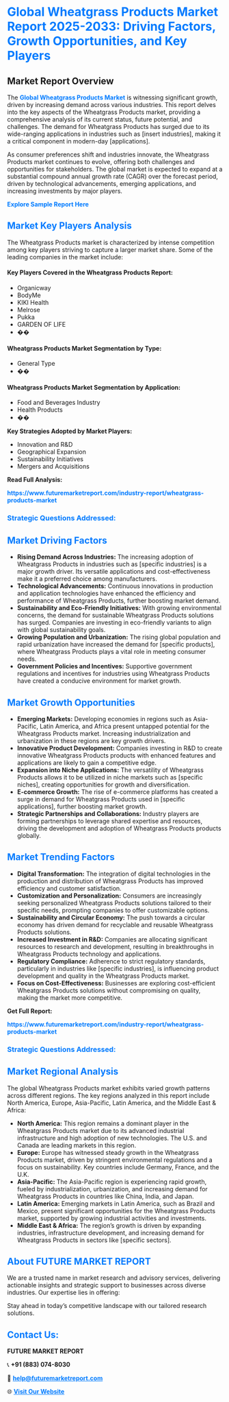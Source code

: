 <h1 style="color: #007BFF;">Global Wheatgrass Products Market Report 2025-2033: Driving Factors, Growth Opportunities, and Key Players</h1>

<section id="overview">
<h2>Market Report Overview</h2>
<p>The <a href="https://www.futuremarketreport.com/industry-report/wheatgrass-products-market" style="color: #007BFF; text-decoration: none;"><strong>Global Wheatgrass Products Market</strong></a> is witnessing significant growth, driven by increasing demand across various industries. This report delves into the key aspects of the Wheatgrass Products market, providing a comprehensive analysis of its current status, future potential, and challenges. The demand for Wheatgrass Products has surged due to its wide-ranging applications in industries such as [insert industries], making it a critical component in modern-day [applications].</p>
<p>As consumer preferences shift and industries innovate, the Wheatgrass Products market continues to evolve, offering both challenges and opportunities for stakeholders. The global market is expected to expand at a substantial compound annual growth rate (CAGR) over the forecast period, driven by technological advancements, emerging applications, and increasing investments by major players.</p>
</section>

<section id="overview">
<p><a href="https://www.futuremarketreport.com/request-sample/reportId=117848" style="color: #007BFF; text-decoration: none;"><strong>Explore Sample Report Here</strong></a></p>
</section>

<section id="key-players">
<h2 style="color: #007BFF;">Market Key Players Analysis</h2>
<p>The Wheatgrass Products market is characterized by intense competition among key players striving to capture a larger market share. Some of the leading companies in the market include:</p>
<h4>Key Players Covered in the Wheatgrass Products Report:</h4>
<ul><li>Organicway</li><li>BodyMe</li><li>KIKI Health</li><li>Melrose</li><li>Pukka</li><li>GARDEN OF LIFE</li><li>��</li></ul>
<h4>Wheatgrass Products Market Segmentation by Type:</h4>
<ul><li>General Type</li><li>��</li></ul>

<h4>Wheatgrass Products Market Segmentation by Application:</h4>
<ul><li>Food and Beverages Industry</li><li>Health Products</li><li>��</li></ul>
<p><strong>Key Strategies Adopted by Market Players:</strong></p>
<ul>
<li>Innovation and R&D</li>
<li>Geographical Expansion</li>
<li>Sustainability Initiatives</li>
<li>Mergers and Acquisitions</li>
</ul>
</section>

<section>
<p><strong>Read Full Analysis: </strong></p><a href="https://www.futuremarketreport.com/industry-report/wheatgrass-products-market" style="color: #007BFF; text-decoration: none;"><strong>https://www.futuremarketreport.com/industry-report/wheatgrass-products-market</strong></a>
<h3 style="color: #007BFF;">Strategic Questions Addressed:</h3>
</section>

<section id="driving-factors">
<h2 style="color: #007BFF;">Market Driving Factors</h2>
<ul>
<li><strong>Rising Demand Across Industries:</strong> The increasing adoption of Wheatgrass Products in industries such as [specific industries] is a major growth driver. Its versatile applications and cost-effectiveness make it a preferred choice among manufacturers.</li>
<li><strong>Technological Advancements:</strong> Continuous innovations in production and application technologies have enhanced the efficiency and performance of Wheatgrass Products, further boosting market demand.</li>
<li><strong>Sustainability and Eco-Friendly Initiatives:</strong> With growing environmental concerns, the demand for sustainable Wheatgrass Products solutions has surged. Companies are investing in eco-friendly variants to align with global sustainability goals.</li>
<li><strong>Growing Population and Urbanization:</strong> The rising global population and rapid urbanization have increased the demand for [specific products], where Wheatgrass Products plays a vital role in meeting consumer needs.</li>
<li><strong>Government Policies and Incentives:</strong> Supportive government regulations and incentives for industries using Wheatgrass Products have created a conducive environment for market growth.</li>
</ul>
</section>

<section id="growth-opportunities">
<h2 style="color: #007BFF;">Market Growth Opportunities</h2>
<ul>
<li><strong>Emerging Markets:</strong> Developing economies in regions such as Asia-Pacific, Latin America, and Africa present untapped potential for the Wheatgrass Products market. Increasing industrialization and urbanization in these regions are key growth drivers.</li>
<li><strong>Innovative Product Development:</strong> Companies investing in R&D to create innovative Wheatgrass Products products with enhanced features and applications are likely to gain a competitive edge.</li>
<li><strong>Expansion into Niche Applications:</strong> The versatility of Wheatgrass Products allows it to be utilized in niche markets such as [specific niches], creating opportunities for growth and diversification.</li>
<li><strong>E-commerce Growth:</strong> The rise of e-commerce platforms has created a surge in demand for Wheatgrass Products used in [specific applications], further boosting market growth.</li>
<li><strong>Strategic Partnerships and Collaborations:</strong> Industry players are forming partnerships to leverage shared expertise and resources, driving the development and adoption of Wheatgrass Products products globally.</li>
</ul>
</section>

<section id="trending-factors">
<h2 style="color: #007BFF;">Market Trending Factors</h2>
<ul>
<li><strong>Digital Transformation:</strong> The integration of digital technologies in the production and distribution of Wheatgrass Products has improved efficiency and customer satisfaction.</li>
<li><strong>Customization and Personalization:</strong> Consumers are increasingly seeking personalized Wheatgrass Products solutions tailored to their specific needs, prompting companies to offer customizable options.</li>
<li><strong>Sustainability and Circular Economy:</strong> The push towards a circular economy has driven demand for recyclable and reusable Wheatgrass Products solutions.</li>
<li><strong>Increased Investment in R&D:</strong> Companies are allocating significant resources to research and development, resulting in breakthroughs in Wheatgrass Products technology and applications.</li>
<li><strong>Regulatory Compliance:</strong> Adherence to strict regulatory standards, particularly in industries like [specific industries], is influencing product development and quality in the Wheatgrass Products market.</li>
<li><strong>Focus on Cost-Effectiveness:</strong> Businesses are exploring cost-efficient Wheatgrass Products solutions without compromising on quality, making the market more competitive.</li>
</ul>
</section>

<section>
<p><strong>Get Full Report: </strong></p><a href="https://www.futuremarketreport.com/industry-report/wheatgrass-products-market" style="color: #007BFF; text-decoration: none;"><strong>https://www.futuremarketreport.com/industry-report/wheatgrass-products-market</strong></a>
<h3 style="color: #007BFF;">Strategic Questions Addressed:</h3>
</section>


<section id="regional-analysis">
<h2 style="color: #007BFF;">Market Regional Analysis</h2>
<p>The global Wheatgrass Products market exhibits varied growth patterns across different regions. The key regions analyzed in this report include North America, Europe, Asia-Pacific, Latin America, and the Middle East & Africa:</p>
<ul>
<li><strong>North America:</strong> This region remains a dominant player in the Wheatgrass Products market due to its advanced industrial infrastructure and high adoption of new technologies. The U.S. and Canada are leading markets in this region.</li>
<li><strong>Europe:</strong> Europe has witnessed steady growth in the Wheatgrass Products market, driven by stringent environmental regulations and a focus on sustainability. Key countries include Germany, France, and the U.K.</li>
<li><strong>Asia-Pacific:</strong> The Asia-Pacific region is experiencing rapid growth, fueled by industrialization, urbanization, and increasing demand for Wheatgrass Products in countries like China, India, and Japan.</li>
<li><strong>Latin America:</strong> Emerging markets in Latin America, such as Brazil and Mexico, present significant opportunities for the Wheatgrass Products market, supported by growing industrial activities and investments.</li>
<li><strong>Middle East & Africa:</strong> The region’s growth is driven by expanding industries, infrastructure development, and increasing demand for Wheatgrass Products in sectors like [specific sectors].</li>
</ul>
</section>

<footer>
<h2 style="color: #007BFF;">About FUTURE MARKET REPORT</h2>
<p>We are a trusted name in market research and advisory services, delivering actionable insights and strategic support to businesses across diverse industries. Our expertise lies in offering:</p>

<p>Stay ahead in today’s competitive landscape with our tailored research solutions.</p>

<h2 style="color: #007BFF;">Contact Us:</h2>
<p><strong>FUTURE MARKET REPORT</strong></p>
<p>📞 <strong>+91 (883) 074-8030</strong></p>
<p>📧 <strong><a href="mailto:help@futuremarketreport.com" style="color: #007BFF;">help@futuremarketreport.com</a></strong></p>
<p>🌐 <strong><a href="https://www.futuremarketreport.com/" style="color: #007BFF;">Visit Our Website</a></strong></p>
</footer>